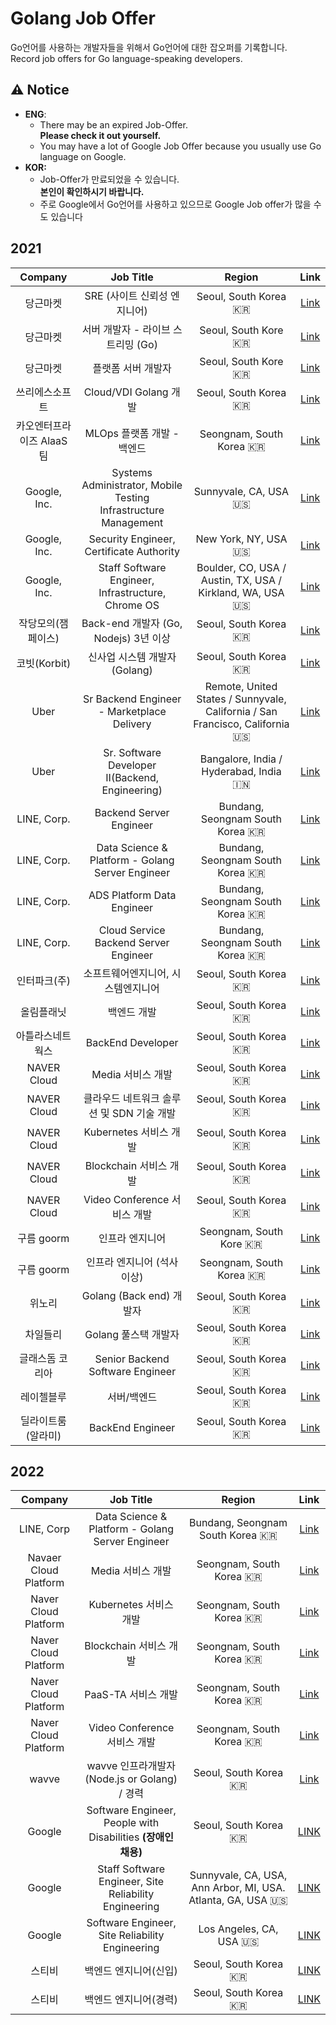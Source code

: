 # Golang Job Offer
Go언어를 사용하는 개발자들을 위해서 Go언어에 대한 잡오퍼를 기록합니다.  
Record job offers for Go language-speaking developers.

## ⚠️ Notice
- **ENG**: 
  - There may be an expired Job-Offer.  
  **Please check it out yourself.**
  - You may have a lot of Google Job Offer because you usually use Go language on Google.
- **KOR:**
  -  Job-Offer가 만료되었을 수 있습니다.  
  **본인이 확인하시기 바랍니다.**
  - 주로 Google에서 Go언어를 사용하고 있으므로 Google Job offer가 많을 수도 있습니다

## 2021
|Company|Job Title|Region|Link|
|:----:|:----------------------------:|:--------------:|:--------------:|
|당근마켓|SRE (사이트 신뢰성 엔지니어)|Seoul, South Korea 🇰🇷|[Link](https://team.daangn.com/jobs/4473170003/)| 
|당근마켓|서버 개발자 - 라이브 스트리밍 (Go)|Seoul, South Kore 🇰🇷|[Link](https://team.daangn.com/jobs/4708639003/)|
|당근마켓|플랫폼 서버 개발자|Seoul, South Kore 🇰🇷|[Link](https://team.daangn.com/jobs/4300800003/)|
|쓰리에스소프트|Cloud/VDI Golang 개발|Seoul, South Korea 🇰🇷|[Link](https://programmers.co.kr/job_positions/5801?fbclid=IwAR1oi6HFJU1c40D8lV6b5zZlxAX0lXmfOn6V9ybmASWkpaMtPv-ydmeWOP4)|
|카오엔터프라이즈 AlaaS팀|MLOps 플랫폼 개발 - 백엔드|Seongnam, South Korea 🇰🇷| [Link](https://careers.kakaoenterprise.com/job/%EA%B2%BD%EA%B8%B0%EB%8F%84-AI-Lab-MLOps-%ED%94%8C%EB%9E%AB%ED%8F%BC-%EA%B0%9C%EB%B0%9C-%28%EB%B0%B1%EC%97%94%EB%93%9C%ED%94%84%EB%A1%A0%ED%8A%B8%EC%97%94%EB%93%9C%29-%EA%B2%BD%EA%B8%B0%EB%8F%84/6518844/)|
|Google, Inc.| Systems Administrator, Mobile Testing Infrastructure Management | Sunnyvale, CA, USA 🇺🇸 | [Link](https://careers.google.com/jobs/results/86555199058911942/)|
|Google, Inc.| Security Engineer, Certificate Authority|New York, NY, USA 🇺🇸 | [Link](https://careers.google.com/jobs/results/138583168685875910/)|
|Google, Inc.| Staff Software Engineer, Infrastructure, Chrome OS | Boulder, CO, USA / Austin, TX, USA / Kirkland, WA, USA 🇺🇸| [Link](https://careers.google.com/jobs/results/87507325058720454/)
| 작당모의(잼페이스) | Back-end 개발자 (Go, Nodejs) 3년 이상 | Seoul, South Korea 🇰🇷| [Link](https://www.wanted.co.kr/wd/38552) |
| 코빗(Korbit) | 신사업 시스템 개발자 (Golang) | Seoul, South Korea 🇰🇷 | [Link](https://www.wanted.co.kr/wd/81610) |
| Uber | Sr Backend Engineer - Marketplace Delivery | Remote, United States / Sunnyvale, California / San Francisco, California 🇺🇸 | [Link](https://www.uber.com/global/ko/careers/list/105446/)|
| Uber | Sr. Software Developer II(Backend, Engineering) | Bangalore, India / Hyderabad, India 🇮🇳| [Link](https://www.uber.com/global/ko/careers/list/110030/)
| LINE, Corp. | Backend Server Engineer | Bundang, Seongnam South Korea 🇰🇷 | [Link](https://careers.linecorp.com/ko/jobs/366)|
| LINE, Corp. | Data Science & Platform - Golang Server Engineer | Bundang, Seongnam South Korea 🇰🇷 | [Link](https://careers.linecorp.com/ko/jobs/956)|
| LINE, Corp. | ADS Platform Data Engineer | Bundang, Seongnam South Korea 🇰🇷 | [Link](https://careers.linecorp.com/ko/jobs/407) |
| LINE, Corp. | Cloud Service Backend Server Engineer | Bundang, Seongnam South Korea 🇰🇷 | [Link](https://careers.linecorp.com/ko/jobs/879)|
| 인터파크(주) | 소프트웨어엔지니어, 시스템엔지니어 | Seoul, South Korea 🇰🇷 | [Link](https://www.jobplanet.co.kr/companies/57834/job_postings/1211604/golang-%EA%B0%9C%EB%B0%9C/%EC%9D%B8%ED%84%B0%ED%8C%8C%ED%81%AC?utm_campaign=google_jobs_apply&utm_source=google_jobs_apply&utm_medium=organic)|
| 올림플래닛 | 백엔드 개발 | Seoul, South Korea 🇰🇷 | [Link](https://school.programmers.co.kr/job_positions/4956) |
| 아틀라스네트웍스 | BackEnd Developer | Seoul, South Korea 🇰🇷 | [Link](https://www.wanted.co.kr/wd/72912) |
| NAVER Cloud | Media 서비스 개발 | Seoul, South Korea 🇰🇷 | [Link](https://recruit.navercorp.com/naver/job/detail/developer?annoId=20006569) | 
| NAVER Cloud | 클라우드 네트워크 솔루션 및 SDN 기술 개발 | Seoul, South Korea 🇰🇷 | [Link](https://recruit.navercorp.com/naver/job/detail/developer?annoId=20005396) |
| NAVER Cloud | Kubernetes 서비스 개발 | Seoul, South Korea 🇰🇷 | [Link](https://recruit.navercorp.com/naver/job/detail/developer?annoId=20005396) | 
| NAVER Cloud | Blockchain 서비스 개발 | Seoul, South Korea 🇰🇷 | [Link](https://recruit.navercorp.com/naver/job/detail/developer?annoId=20005405) |
| NAVER Cloud | Video Conference 서비스 개발 | Seoul, South Korea 🇰🇷 | [Link](https://recruit.navercorp.com/naver/job/detail/developer?annoId=20005416) |
| 구름 goorm | 인프라 엔지니어 | Seongnam, South Kore 🇰🇷 | [Link](https://www.rocketpunch.com/jobs/84164/%EC%9D%B8%ED%94%84%EB%9D%BC-%EC%97%94%EC%A7%80%EB%8B%88%EC%96%B4) |
| 구름 goorm | 인프라 엔지니어 (석사 이상) | Seongnam, South Korea 🇰🇷| [Link](https://www.rocketpunch.com/jobs/79846/%EC%9D%B8%ED%94%84%EB%9D%BC-%EC%97%94%EC%A7%80%EB%8B%88%EC%96%B4-%EC%84%9D%EC%82%AC-%EC%9D%B4%EC%83%81)|
| 위노리 | Golang (Back end) 개발자 | Seoul, South Korea 🇰🇷 | [Link](https://www.rocketpunch.com/jobs/114379/react-react-native-%ED%94%84%EB%A1%A0%ED%8A%B8%EC%97%94%EB%93%9Cfront-end-Nodejs-Golang-Back-end-%EA%B0%9C%EB%B0%9C%EC%9E%90-%EA%B5%AC%EC%9D%B8) |
| 차일들리 | Golang 풀스택 개발자 | Seoul, South Korea 🇰🇷 | [Link](https://www.rocketpunch.com/jobs/109776/Vue-NodejsGolang-%ED%92%80%EC%8A%A4%ED%83%9D-%EA%B0%9C%EB%B0%9C%EC%9E%90%EA%B2%BD%EB%A0%A5-%EB%B0%8F-%EA%B3%A0%EC%9A%A9%ED%98%95%ED%83%9C-%EB%AC%B4%EA%B4%80%EC%9D%B8%ED%84%B4%EC%8B%A0%EC%9E%85%EA%B2%BD%EB%A0%A5%EC%9E%AC%ED%83%9D%EA%B7%BC%EB%AC%B4-%EB%B0%8F-%EC%A0%95%EA%B7%9C%EC%A7%81-%EC%A0%84%ED%99%98-%EA%B0%80%EB%8A%A512%EC%9D%B8%EC%8B%A4-%EC%A0%9C%EA%B3%B5%EA%B3%B5%EB%B6%80%EC%8B%9C%EA%B0%84-%EC%A0%9C%EA%B3%B5) | 
| 글래스돔 코리아 | Senior Backend Software Engineer | Seoul, South Korea 🇰🇷 | [Link](https://www.rocketpunch.com/jobs/115065/%EC%8B%A4%EB%A6%AC%EC%BD%98%EB%B0%B8%EB%A6%AC-%EC%8A%A4%ED%83%80%ED%8A%B8%EC%97%85-%EA%B8%80%EB%9E%98%EC%8A%A4%EB%8F%94-Senior-Backend-Software-Engineer-%EA%B2%BD%EB%A0%A5) | 
| 레이첼블루 | 서버/백엔드 | Seoul, South Korea 🇰🇷| [Link](https://www.rocketpunch.com/jobs/100878/%EC%84%9C%EB%B2%84%EB%B0%B1%EC%97%94%EB%93%9C) |
| 딜라이트룸 (알라미) | BackEnd Engineer | Seoul, South Korea 🇰🇷 | [Link](https://www.rocketpunch.com/jobs/90608/Backend-Engineer)|

## 2022
|Company|Job Title|Region|Link|
|:----:|:----------------------------:|:--------------:|:--------------:|
|LINE, Corp|Data Science & Platform - Golang Server Engineer | Bundang, Seongnam South Korea 🇰🇷 | [Link](https://careers.linecorp.com/ko/jobs/956) |
| Navaer Cloud Platform | Media 서비스 개발 | Seongnam, South Korea 🇰🇷  | [Link](https://recruit.navercloudcorp.com/navercloud/job/detail/developer?annoId=20006569&classId=&jobId=&entTypeCd=&searchTxt=) |
| Naver Cloud Platform | Kubernetes 서비스 개발 | Seongnam, South Korea 🇰🇷 | [Link](https://recruit.navercloudcorp.com/navercloud/job/detail/developer?annoId=20005404) | 
| Naver Cloud Platform | Blockchain 서비스 개발 | Seongnam, South Korea 🇰🇷 | [Link](https://recruit.navercloudcorp.com/navercloud/job/detail/developer?annoId=20005405) |
| Naver Cloud Platform | PaaS-TA 서비스 개발 | Seongnam, South Korea 🇰🇷 | [Link](https://recruit.navercloudcorp.com/navercloud/job/detail/developer?annoId=20005403) | 
| Naver Cloud Platform | Video Conference 서비스 개발 | Seongnam, South Korea 🇰🇷 | [Link](https://recruit.navercloudcorp.com/navercloud/job/detail/developer?annoId=20005416) |
| wavve | wavve 인프라개발자 (Node.js or Golang) / 경력 | Seoul, South Korea 🇰🇷 |[Link](https://www.teamblind.com/kr/jobs/개발-UvATJXrv?utm_campaign=google_jobs_apply&utm_source=google_jobs_apply&utm_medium=organic)|
| Google | Software Engineer, People with Disabilities **(장애인 채용)**| Seoul, South Korea 🇰🇷 | [LINK](https://careers.google.com/jobs/results/122448686371218118-software-engineer-people-with-disabilities/?gclid=Cj0KCQjwmPSSBhCNARIsAH3cYga1B6Z36lRSEukA7vqLtKGViVS-090MOU91fgTAfJ9pufHuB4yrsS0aAmKrEALw_wcB&gclsrc=aw.ds&q=Software%20Engineer&src=Online%2FHouse%20Ads%2FBKWS_LATAM) |
| Google | Staff Software Engineer, Site Reliability Engineering | Sunnyvale, CA, USA, Ann Arbor, MI, USA. Atlanta, GA, USA 🇺🇸 | [LINK](https://careers.google.com/jobs/results/117083209834865350-staff-software-engineer-site-reliability-engineering/?gclid=Cj0KCQjwmPSSBhCNARIsAH3cYga1B6Z36lRSEukA7vqLtKGViVS-090MOU91fgTAfJ9pufHuB4yrsS0aAmKrEALw_wcB&gclsrc=aw.ds&q=Software%20Engineering&src=Online%2FHouse%20Ads%2FBKWS_LATAM) |
| Google | Software Engineer, Site Reliability Engineering | Los Angeles, CA, USA 🇺🇸 | [LINK](https://careers.google.com/jobs/results/106478200621540038-software-engineer-site-reliability-engineering/?gclid=Cj0KCQjwmPSSBhCNARIsAH3cYga1B6Z36lRSEukA7vqLtKGViVS-090MOU91fgTAfJ9pufHuB4yrsS0aAmKrEALw_wcB&gclsrc=aw.ds&q=Software%20Engineering&src=Online%2FHouse%20Ads%2FBKWS_LATAM) |
| 스티비 | 백엔드 엔지니어(신입) | Seoul, South Korea 🇰🇷 | [LINK](https://recruit.stibee.com/5cb0f5a4-71c1-4893-a376-d8aa308d433c) |
| 스티비 | 백엔드 엔지니어(경력) | Seoul, South Korea 🇰🇷 | [LINK](https://recruit.stibee.com/e522a153-b6c2-4d7c-aee5-77467682cafc) |
